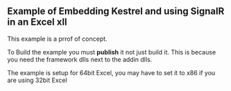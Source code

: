## Example of Embedding Kestrel and using SignalR in an Excel xll

This example is a prrof of concept. 


To Build the example you must **publish** it not just build it. This is because you need the framework dlls next to the addin dlls.

The example is setup for 64bit Excel, you may have to set it to x86 if you are using 32bit Excel

